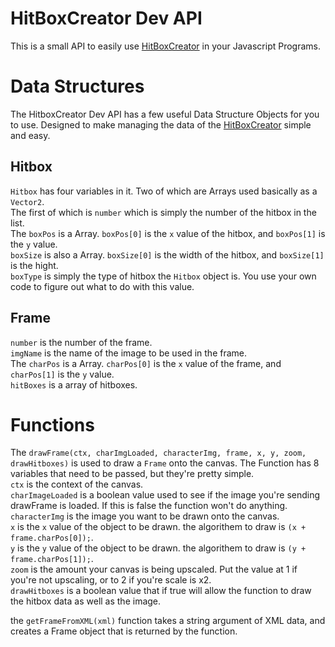 HitBoxCreator Dev API
======================

This is a small API to easily use [HitBoxCreator](https://github.com/CyanPrime/hitboxcreator) in your Javascript Programs.

Data Structures
===============

The HitboxCreator Dev API has a few useful Data Structure Objects for you to use. Designed to make managing the data of the [HitBoxCreator](https://github.com/CyanPrime/hitboxcreator) simple and easy.

Hitbox
------
`Hitbox` has four variables in it. Two of which are Arrays used basically as a `Vector2`.<br/>
The first of which is `number` which is simply the number of the hitbox in the list.<br/>
The `boxPos` is a Array. `boxPos[0]` is the `x` value of the hitbox, and `boxPos[1]` is the `y` value.<br/>
`boxSize` is also a Array. `boxSize[0]` is the width of the hitbox, and `boxSize[1]` is the hight.<br/>
`boxType` is simply the type of hitbox the `Hitbox` object is. You use your own code to figure out what to do with this value.<br/>

Frame
-----
`number` is the number of the frame.<br/>
`imgName` is the name of the image to be used in the frame.<br/>
The `charPos` is a Array. `charPos[0]` is the `x` value of the frame, and `charPos[1]` is the `y` value.<br/>
`hitBoxes` is a array of hitboxes.<br/>

Functions
=========
The `drawFrame(ctx, charImgLoaded, characterImg, frame, x, y, zoom, drawHitboxes)` is used to draw a `Frame` onto the canvas. The Function has 8 variables that need to be passed, but they're pretty simple.<br/>
`ctx` is the context of the canvas.<br/>
`charImageLoaded` is a boolean value used to see if the image you're sending drawFrame is loaded. If this is false the function won't do anything.<br/>
`characterImg` is the image you want to be drawn onto the canvas.<br/>
`x` is the `x` value of the object to be drawn. the algorithem to draw is `(x + frame.charPos[0]);`.<br/>
`y` is the `y` value of the object to be drawn. the algorithem to draw is `(y + frame.charPos[1]);`.<br/>
`zoom` is the amount your canvas is being upscaled. Put the value at 1 if you're not upscaling, or to 2 if you're scale is x2.<br/>
`drawHitboxes` is a boolean value that if true will allow the function to draw the hitbox data as well as the image.<br/>

the `getFrameFromXML(xml)` function takes a string argument of XML data, and creates a Frame object that is returned by the function.
